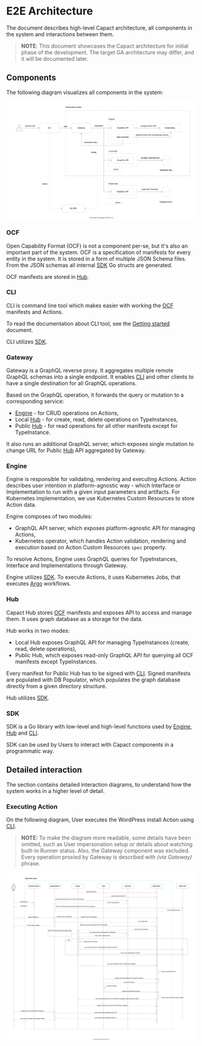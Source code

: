 # E2E Architecture

The document describes high-level Capact architecture, all components in the system and interactions between them.

> **NOTE**: This document showcases the Capact architecture for initial phase of the development. The target GA architecture may differ, and it will be documented later. 

## Components

The following diagram visualizes all components in the system:

![Components](assets/components.svg)

### OCF

Open Capability Format (OCF) is not a component per-se, but it's also an important part of the system. OCF is a specification of manifests for every entity in the system.
It is stored in a form of multiple JSON Schema files. From the JSON schemas all internal [SDK](#sdk) Go structs are generated.

OCF manifests are stored in [Hub](#hub).

### CLI

CLI is command line tool which makes easier with working the [OCF](#ocf) manifests and Actions.

To read the documentation about CLI tool, see the [Getting started](../cli/getting-started.mdx) document.

CLI utilizes [SDK](#sdk).

### Gateway

Gateway is a GraphQL reverse proxy. It aggregates multiple remote GraphQL schemas into a single endpoint. It enables [CLI](#cli) and other clients to have a single destination for all GraphQL operations.

Based on the GraphQL operation, it forwards the query or mutation to a corresponding service:
- [Engine](#engine) - for CRUD operations on Actions,
- Local [Hub](#hub) - for create, read, delete operations on TypeInstances,
- Public [Hub](#hub) - for read operations for all other manifests except for TypeInstance.

It also runs an additional GraphQL server, which exposes single mutation to change URL for Public [Hub](#hub) API aggregated by Gateway.

### Engine

Engine is responsible for validating, rendering and executing Actions. Action describes user intention in platform-agnostic way - which Interface or Implementation to run with a given input parameters and artifacts. For Kubernetes implementation, we use Kubernetes Custom Resources to store Action data.

Engine composes of two modules:
- GraphQL API server, which exposes platform-agnostic API for managing Actions,
- Kubernetes operator, which handles Action validation, rendering and execution based on Action Custom Resources `spec` property.

To resolve Actions, Engine uses GraphQL queries for TypeInstances, Interface and Implementations through Gateway.

Engine utilizes [SDK](#sdk). To execute Actions, it uses Kubernetes Jobs, that executes [Argo](https://github.com/argoproj/argo) workflows.

### Hub

Capact Hub stores [OCF](#ocf) manifests and exposes API to access and manage them. It uses graph database as a storage for the data.

Hub works in two modes:
- Local Hub exposes GraphQL API for managing TypeInstances (create, read, delete operations),
- Public Hub, which exposes read-only GraphQL API for querying all OCF manifests except TypeInstances.

Every manifest for Public Hub has to be signed with [CLI](#cli). Signed manifests are populated with DB Populator, which populates the graph database directly from a given directory structure.

Hub utilizes [SDK](#sdk).

### SDK

SDK is a Go library with low-level and high-level functions used by [Engine](#engine), [Hub](#hub) and [CLI](#cli).

SDK can be used by Users to interact with Capact components in a programmatic way.

## Detailed interaction

The section contains detailed interaction diagrams, to understand how the system works in a higher level of detail.

### Executing Action

On the following diagram, User executes the WordPress install Action using [CLI](#cli).

> **NOTE:** To make the diagram more readable, some details have been omitted, such as User impersonation setup or details about watching built-in Runner status. Also, the Gateway component was excluded. Every operation proxied by Gateway is described with _(via Gateway)_ phrase.

![Sequence diagram for WordPress install Action](assets/action-sequence-diagram.svg)
